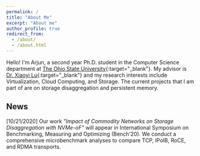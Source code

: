 ```yaml
---
permalink: /
title: "About Me"
excerpt: "About me"
author_profile: true
redirect_from: 
  - /about/
  - /about.html
---
```


Hello! I'm Arjun, a second year Ph.D. student in the Computer Science department at [The Ohio State University](https://www.osu.edu/){:target="_blank"}. My advisor is [Dr. Xiaoyi Lu](http://web.cse.ohio-state.edu/~lu.932/){:target="_blank"} and my research interests include Virtualization, Cloud Computing, and Storage. The current projects that I am part of are on storage disaggregation and persistent memory.

## News
[10/21/2020] Our work *"Impact of Commodity Networks on Storage Disaggregation with NVMe-oF"* will appear in International Symposium on Benchmarking, Measuring and Optimizing (Bench'20). We conduct a comprehensive microbenchmark analyses to compare TCP, IPoIB, RoCE, and RDMA transports.
